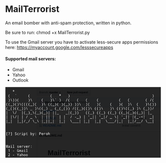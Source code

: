 # MailTerrorist
An email bomber with anti-spam protection, written in python.

Be sure to run: chmod +x MailTerrorist.py

To use the Gmail server you have to activate less-secure apps permissions here: https://myaccount.google.com/lesssecureapps

#### Supported mail servers:
- Gmail
- Yahoo
- Outlook



![Screenshot](https://github.com/BlackmanWhite/MailTerrorist/blob/master/images/mail.PNG)
